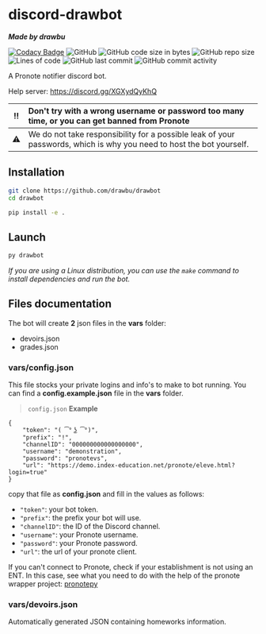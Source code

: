 # discord-drawbot
***Made by drawbu***

[![Codacy Badge](https://api.codacy.com/project/badge/Grade/95fca3eeb6184cd487b0bcca0bcd1d2e)](https://app.codacy.com/gh/drawbu/drawbot?utm_source=github.com&utm_medium=referral&utm_content=drawbu/drawbot&utm_campaign=Badge_Grade_Settings)
![GitHub](https://img.shields.io/github/license/drawbu/drawbot)
![GitHub code size in bytes](https://img.shields.io/github/languages/code-size/drawbu/drawbot)
![GitHub repo size](https://img.shields.io/github/repo-size/drawbu/drawbot)
![Lines of code](https://img.shields.io/tokei/lines/github/drawbu/drawbot)
![GitHub last commit](https://img.shields.io/github/last-commit/drawbu/drawbot)
![GitHub commit activity](https://img.shields.io/github/commit-activity/y/drawbu/drawbot)

A Pronote notifier discord bot.

Help server: https://discord.gg/XGXydQyKhQ

|  :bangbang:  | Don't try with a wrong username or password too many time, or you can get banned from Pronote                        |
|:------------:|:---------------------------------------------------------------------------------------------------------------------|
|  :warning:   | We do not take responsibility for a possible leak of your passwords, which is why you need to host the bot yourself. |

## Installation

```sh
git clone https://github.com/drawbu/drawbot
cd drawbot

pip install -e .
```

## Launch
```sh
py drawbot
```

*If you are using a Linux distribution, you can use the `make` command to install dependencies and run the bot.*

## Files documentation

The bot will create **2** json files in the **vars** folder:

-   devoirs.json
-   grades.json

### vars/config.json

This file stocks your private logins and info's to make to bot running.
You can find a **config.example.json** file in the **vars** folder.

> `config.json` **Example**
```json5
{
    "token": "( ͡° ͜ʖ ͡°)",
    "prefix": "!",
    "channelID": "000000000000000000",
    "username": "demonstration",
    "password": "pronotevs",
    "url": "https://demo.index-education.net/pronote/eleve.html?login=true"
}
```

copy that file as **config.json** and fill in the values as follows:

- `"token"`: your bot token. <br>
- `"prefix"`: the prefix your bot will use. <br>
- `"channelID"`: the ID of the Discord channel. <br>
- `"username"`: your Pronote username. <br>
- `"password"`: your Pronote password. <br>
- `"url"`: the url of your pronote client. <br>

If you can't connect to Pronote, check if your establishment is not using an 
ENT. In this case, see what you need to do with the help of the pronote wrapper 
project: [pronotepy](https://github.com/bain3/pronotepy)

### vars/devoirs.json
Automatically generated JSON containing homeworks information.
